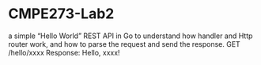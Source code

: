 # CMPE273-Lab2
a simple “Hello World” REST API in Go to understand how handler and Http router work, and how to parse the request and send the response.
GET /hello/xxxx
        Response:
Hello, xxxx!
